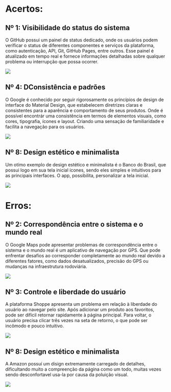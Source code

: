 # Acertos:

## Nº 1: Visibilidade do status do sistema

O GitHub possui um painel de status dedicado, onde os usuários podem verificar o status de diferentes componentes e serviços da plataforma, como autenticação, API, Git, GitHub Pages, entre outros. Esse painel é atualizado em tempo real e fornece informações detalhadas sobre qualquer problema ou interrupção que possa ocorrer.

<img src="https://raw.githubusercontent.com/Desduh/IHC/main/Heur%C3%ADstica/imgs/git.png?token=GHSAT0AAAAAACAJHMDGR5HOH3W2EV62PRPAZDCLRQA">

## Nº 4: DConsistência e padrões

O Google é conhecido por seguir rigorosamente os princípios de design de interface do Material Design, que estabelecem diretrizes claras e consistentes para a aparência e comportamento de seus produtos. Onde é possível encontrár uma consistência em termos de elementos visuais, como cores, tipografia, ícones e layout. Criando uma sensação de familiaridade e facilita a navegação para os usuários.

<img src="https://raw.githubusercontent.com/Desduh/IHC/main/Heur%C3%ADstica/imgs/google.png?token=GHSAT0AAAAAACAJHMDHQ4XZ6PUFDCZ55HE4ZDCL7YA">

## Nº 8: Design estético e minimalista

Um otímo exemplo de design estético e minimalista é o Banco do Brasil, que possui logo em sua tela inicial ícones, sendo eles simples e intuitivos para as principais interfaces. O app, possibilita, personalizar a tela inicial.

<img src="https://github.com/Desduh/IHC/blob/main/Heur%C3%ADstica/imgs/BB.PNG?raw=true"> 

# Erros:

## Nº 2: Correspondência entre o sistema e o mundo real

O Google Maps pode apresentar problemas de correspondência entre o sistema e o mundo real é um aplicativo de navegação por GPS. Que pode enfrentar desafios ao corresponder completamente ao mundo real devido a diferentes fatores, como dados desatualizados, precisão do GPS ou mudanças na infraestrutura rodoviária.

<img src="https://raw.githubusercontent.com/Desduh/IHC/main/Heur%C3%ADstica/imgs/maps.jpg?token=GHSAT0AAAAAACAJHMDHJJWBG6WRYCM3D4GAZDCLOYQ">

## Nº 3: Controle e liberdade do usuário

A plataforma Shoppe apresenta um problema em relação à liberdade do usuário ao navegar pelo site. Após adicionar um produto aos favoritos, pode ser difícil retornar rapidamente à página principal. Para voltar, o usuário precisa clicar três vezes na seta de retorno, o que pode ser incômodo e pouco intuitivo. 

<img src="https://raw.githubusercontent.com/Desduh/IHC/main/Heur%C3%ADstica/imgs/shopee.PNG?token=GHSAT0AAAAAACAJHMDHGFQPE66VCVEDYYA2ZDCMCEA">

## Nº 8: Design estético e minimalista

A Amazon possuí um disign extremamente carregado de detalhes, dificultando muito a compreenção da página como um todo, muitas vezes sendo desconfortavel usa-la por causa da poluição visual.

<img src="https://github.com/Desduh/IHC/blob/main/Heur%C3%ADstica/imgs/amazon.png?raw=true"> 
